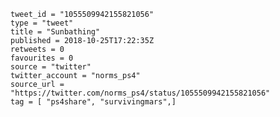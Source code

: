 ```
tweet_id = "1055509942155821056"
type = "tweet"
title = "Sunbathing"
published = 2018-10-25T17:22:35Z
retweets = 0
favourites = 0
source = "twitter"
twitter_account = "norms_ps4"
source_url = "https://twitter.com/norms_ps4/status/1055509942155821056"
tag = [ "ps4share", "survivingmars",]
```

<p class='image'><img src='https://mnf.m17s.net/2018/10/25/DqXsshQW4AAe3qf.jpg' alt=''></p>

